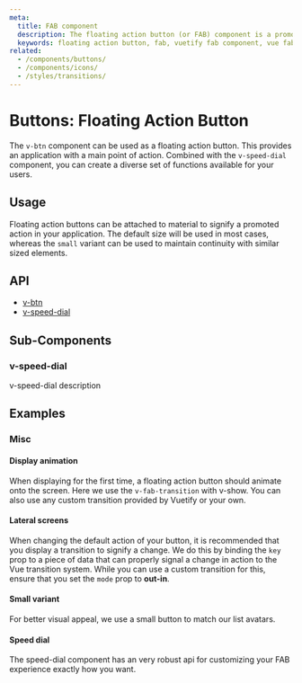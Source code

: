 ```yaml
---
meta:
  title: FAB component
  description: The floating action button (or FAB) component is a promoted action that is elevated above the UI or attached to an element such as a card.
  keywords: floating action button, fab, vuetify fab component, vue fab component
related:
  - /components/buttons/
  - /components/icons/
  - /styles/transitions/
---
```


# Buttons: Floating Action Button

The `v-btn` component can be used as a floating action button. This provides an application with a main point of action. Combined with the `v-speed-dial` component, you can create a diverse set of functions available for your users.

<entry-ad />

## Usage

Floating action buttons can be attached to material to signify a promoted action in your application. The default size will be used in most cases, whereas the `small` variant can be used to maintain continuity with similar sized elements.

<usage name="v-btn-fab" />

## API

- [v-btn](../../api/v-btn)
- [v-speed-dial](../../api/v-speed-dial)

## Sub-Components

### v-speed-dial

v-speed-dial description

## Examples

### Misc

#### Display animation

When displaying for the first time, a floating action button should animate onto the screen. Here we use the `v-fab-transition` with v-show. You can also use any custom transition provided by Vuetify or your own.

<example file="v-btn-fab/misc-display-animation" />

#### Lateral screens

When changing the default action of your button, it is recommended that you display a transition to signify a change. We do this by binding the `key` prop to a piece of data that can properly signal a change in action to the Vue transition system. While you can use a custom transition for this, ensure that you set the `mode` prop to **out-in**.

<example file="v-btn-fab/misc-lateral-screens" />

#### Small variant

For better visual appeal, we use a small button to match our list avatars.

<example file="v-btn-fab/misc-small" />

#### Speed dial

The speed-dial component has an very robust api for customizing your FAB experience exactly how you want.

<example file="v-btn-fab/misc-speed-dial" />

<backmatter />
